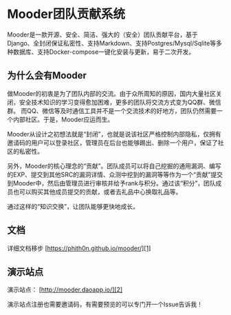 # Mooder团队贡献系统

Mooder是一款开源、安全、简洁、强大的（安全）团队贡献平台，基于Django、全封闭保证私密性、支持Markdown、支持Postgres/Mysql/Sqlite等多种数据库、支持Docker-compose一键化安装与更新，易于二次开发。

## 为什么会有Mooder

做Mooder的初衷是为了团队内部的交流。由于众所周知的原因，国内大量社区关闭，安全技术知识的学习变得愈加困难，更多的团队将交流方式变为QQ群、微信群。
而QQ、微信等及时通信工具并不是一个交流技术的好地方，团队仍然需要一个内部社区。于是，Mooder应运而生。

Mooder从设计之初想法就是“封闭”，也就是说该社区严格控制内部隐私，仅拥有邀请码的用户可以登录社区，管理员在后台也能够踢出、删除一个用户，保证了社区的私密性。

另外，Mooder的核心理念的“贡献”。团队成员可以将自己挖掘的通用漏洞、编写的EXP、提交到其他SRC的漏洞详情、众测中挖到的漏洞等等作为一个“贡献”提交到Mooder中，然后由管理员进行审核并给予rank与积分。通过该“积分”，团队成员也可以购买其他成员提交的贡献，或者去礼品中心换取礼品等。

通过这样的“知识交换”，让团队能够更快地成长。

## 文档

详细文档移步 [https://phith0n.github.io/mooder/][1]

## 演示站点

演示站点： [http://mooder.daoapp.io/][2]

演示站点注册也需要邀请码，有需要预览的可以专门开一个Issue告诉我！


[1]: https://phith0n.github.io/mooder/
[2]: http://mooder.daoapp.io/